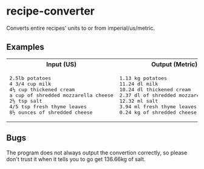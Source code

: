 # recipe-converter
Converts entire recipes' units to or from imperial/us/metric.

## Examples

<table>
<tr>
<th>
Input (US)
</th>
<th>
Output (Metric)
</th>
</tr>

<tr>
<td>
<pre>
2.5lb potatoes
4 3/4 cup milk
4⅓ cup thickened cream
a cup of shredded mozzarella cheese
2½ tsp salt
4/5 tsp fresh thyme leaves
8½ ounces of shredded cheese
</pre>
</td>
<td>
<pre>
1.13 kg potatoes
11.24 dl milk
10.24 dl thickened cream
2.37 dl of shredded mozzarella cheese
12.32 ml salt
3.94 ml fresh thyme leaves
0.24 kg of shredded cheese
</pre>
</td>
</tr>
</table>

## Bugs
The program does not always output the convertion correctly, so please don't trust it when it tells you to go get 136.66kg of salt.
